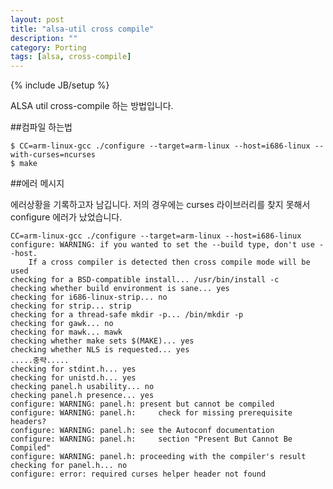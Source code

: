 ```yaml
---
layout: post
title: "alsa-util cross compile"
description: ""
category: Porting
tags: [alsa, cross-compile]
---
```

{% include JB/setup %}


ALSA util cross-compile 하는 방법입니다.


##컴파일 하는법

	$ CC=arm-linux-gcc ./configure --target=arm-linux --host=i686-linux --with-curses=ncurses
	$ make


##에러 메시지

에러상황을 기록하고자 남깁니다. 저의 경우에는 curses 라이브러리를 찾지 못해서 configure 에러가 났었습니다.

	CC=arm-linux-gcc ./configure --target=arm-linux --host=i686-linux
	configure: WARNING: if you wanted to set the --build type, don't use --host.
	    If a cross compiler is detected then cross compile mode will be used
	checking for a BSD-compatible install... /usr/bin/install -c
	checking whether build environment is sane... yes
	checking for i686-linux-strip... no
	checking for strip... strip
	checking for a thread-safe mkdir -p... /bin/mkdir -p
	checking for gawk... no
	checking for mawk... mawk
	checking whether make sets $(MAKE)... yes
	checking whether NLS is requested... yes
	.....중략.....
	checking for stdint.h... yes
	checking for unistd.h... yes
	checking panel.h usability... no
	checking panel.h presence... yes
	configure: WARNING: panel.h: present but cannot be compiled
	configure: WARNING: panel.h:     check for missing prerequisite headers?
	configure: WARNING: panel.h: see the Autoconf documentation
	configure: WARNING: panel.h:     section "Present But Cannot Be Compiled"
	configure: WARNING: panel.h: proceeding with the compiler's result
	checking for panel.h... no
	configure: error: required curses helper header not found

